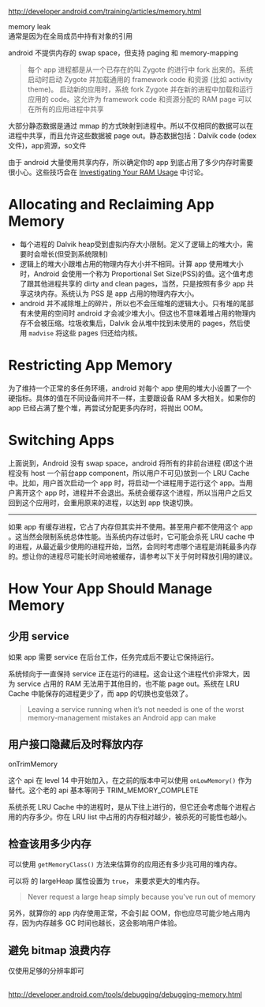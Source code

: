 http://developer.android.com/training/articles/memory.html

memory leak  
通常是因为在全局成员中持有对象的引用


android 不提供内存的 swap space，但支持 paging 和 memory-mapping


>每个 app 进程都是从一个已存在的叫 Zygote 的进行中 fork 出来的。系统启动时启动 Zygote 并加载通用的 framework code 和资源 (比如 activity theme)。 启动新的应用时，系统 fork Zygote 并在新的进程中加载和运行应用的 code。这允许为 framework code 和资源分配的 RAM page 可以在所有的应用进程中共享

大部分静态数据是通过 mmap 的方式映射到进程中。所以不仅相同的数据可以在进程中共享，而且允许这些数据被 page out。静态数据包括：Dalvik code (odex文件)，app资源，so文件


由于 android 大量使用共享内存，所以确定你的 app 到底占用了多少内存时需要很小心。这些技巧会在 [Investigating Your RAM Usage][Investigating Your RAM Usage] 中讨论。

# Allocating and Reclaiming App Memory
+ 每个进程的 Dalvik heap受到虚拟内存大小限制。定义了逻辑上的堆大小，需要时会增长(但受到系统限制)
+ 逻辑上的堆大小跟堆占用的物理内存大小并不相同。计算 app 使用堆大小时，Android 会使用一个称为 Proportional Set Size(PSS)的值。这个值考虑了跟其他进程共享的 dirty and clean pages，当然，只是按照有多少 app 共享这块内存。系统认为 PSS 是 app 占用的物理内存大小。
+ android 并不减除堆上的碎片，所以也不会压缩堆的逻辑大小。只有堆的尾部有未使用的空间时 android 才会减少堆大小。但这也不意味着堆占用的物理内存不会被压缩。垃圾收集后，Dalvik 会从堆中找到未使用的 pages，然后使用 `madvise` 将这些 pages 归还给内核。

# Restricting App Memory
为了维持一个正常的多任务环境，android 对每个 app 使用的堆大小设置了一个硬指标。具体的值在不同设备间并不一样，主要跟设备 RAM 多大相关。如果你的 app 已经占满了整个堆，再尝试分配更多内存时，将抛出 OOM。

# Switching Apps
上面说到，Android 没有 swap space，android 将所有的非前台进程 (即这个进程没有 host 一个前台app component，所以用户不可见)放到一个 LRU Cache 中。比如，用户首次启动一个 app 时，将启动一个进程用于运行这个 app。当用户离开这个 app 时，进程并不会退出。系统会缓存这个进程，所以当用户之后又回到这个应用时，会重用原来的进程，以达到 app 快速切换。

---
如果 app 有缓存进程，它占了内存但其实并不使用。甚至用户都不使用这个 app 。这当然会限制系统总体性能。当系统内存过低时，它可能会杀死 LRU cache 中的进程，从最近最少使用的进程开始，当然，会同时考虑哪个进程是消耗最多内存的。想让你的进程尽可能长时间地被缓存，请参考以下关于何时释放引用的建议。

# How Your App Should Manage Memory
## 少用 service
如果 app 需要 service 在后台工作，任务完成后不要让它保持运行。

系统倾向于一直保持 service 正在运行的进程。这会让这个进程代价非常大，因为 service 占用的 RAM 无法用于其他目的，也不能 page out。系统在 LRU Cache 中能保存的进程更少了，而 app 的切换也变低效了。

>Leaving a service running when it’s not needed is one of the worst memory-management mistakes an Android app can make

## 用户接口隐藏后及时释放内存
onTrimMemory

这个 api 在 level 14 中开始加入，在之前的版本中可以使用 `onLowMemory()` 作为替代。这个老的 api 基本等同于 TRIM_MEMORY_COMPLETE

系统杀死 LRU Cache 中的进程时，是从下往上进行的，但它还会考虑每个进程占用的内存多少。你在 LRU list 中占用的内存相对越少，被杀死的可能性也越小。

## 检查该用多少内存

可以使用 `getMemoryClass()` 方法来估算你的应用还有多少兆可用的堆内存。

可以将 <application> 的 largeHeap 属性设置为 `true`， 来要求更大的堆内存。
>Never request a large heap simply because you've run out of memory 

另外，就算你的 app 内存使用正常，不会引起 OOM，你也应尽可能少地占用内存，因为内存越多 GC 时间也越长，这会影响用户体验。

## 避免 bitmap 浪费内存
仅使用足够的分辨率即可

## 


http://developer.android.com/tools/debugging/debugging-memory.html

[Investigating Your RAM Usage]: http://developer.android.com/tools/debugging/debugging-memory.html
